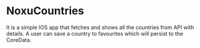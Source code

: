 # NoxuCountries

It is a simple IOS app that fetches and shows all the countries from API  with details. 
A user can save a country to favourites which will persist to the CoreData.
